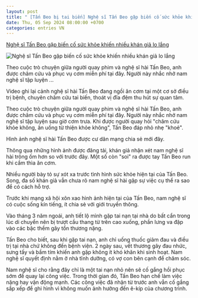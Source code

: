 ```yaml
---
layout: post
title: " [Tấn Beo bị tai biến] Nghệ sĩ Tấn Beo gặp biến cố sức khỏe khiến nhiều khán giả lo lắng"
date: Thu, 05 Sep 2024 08:00:00 +0700
categories: entries VN
---
```

[Nghệ sĩ Tấn Beo gặp biến cố sức khỏe khiến nhiều khán giả lo lắng](https://suckhoedoisong.vn/nghe-si-tan-beo-gap-bien-co-suc-khoe-khien-nhieu-khan-gia-lo-lang-169240905112441437.htm)

![Nghệ sĩ Tấn Beo gặp biến cố sức khỏe khiến nhiều khán giả lo lắng](https://suckhoedoisong.qltns.mediacdn.vn/zoom/600_315/324455921873985536/2024/9/5/nghe-si-hai-tan-beo-17255100389371720479173-0-0-720-1152-crop-172551004219321766790.jpg)

Theo cuộc trò chuyện giữa người quay phim và nghệ sĩ hài Tấn Beo, anh được châm cứu và phục vụ cơm miễn phí tại đây. Người này nhắc nhở nam nghệ sĩ tập luyện ...

Video ghi lại cảnh nghệ sĩ hài Tấn Beo đang ngồi ăn cơm tại một cơ sở điều trị bệnh, chuyên châm cứu tai biến, thoát vị đĩa đệm thu hút sự quan tâm.



Theo cuộc trò chuyện giữa người quay phim và nghệ sĩ hài Tấn Beo, anh được châm cứu và phục vụ cơm miễn phí tại đây. Người này nhắc nhở nam nghệ sĩ tập luyện sau giờ cơm trưa. Khi được người quay hỏi "châm cứu khỏe không, ăn uống từ thiện khỏe không", Tấn Beo đáp nhỏ nhẹ "khoẻ".

Hình ảnh nghệ sĩ hài Tấn Beo được cư dân mạng chia sẻ mới đây.

Thông qua những hình ảnh được đăng tải, khán giả nhận xét nam nghệ sĩ hài trông ốm hơn so với trước đây. Một số còn "soi" ra được tay Tấn Beo run khi cầm thìa ăn cơm.

Nhiều người bày tỏ sự xót xa trước tình hình sức khỏe hiện tại của Tấn Beo. Song, đa số khán giả vẫn chưa rõ nam nghệ sĩ hài gặp sự việc cụ thể ra sao để có cách hỗ trợ.

Trước khi mạng xã hội xôn xao hình ảnh hiện tại của Tấn Beo, nam nghệ sĩ có cuộc sống kín tiếng, ít chia sẻ với giới truyền thông.

Vào tháng 3 năm ngoái, anh tiết lộ mình gặp tai nạn tại nhà do bất cẩn trong lúc di chuyển nên bị trượt cầu thang từ trên cao xuống, phần lưng va đập vào các bậc thềm gây tổn thương nặng.

Tấn Beo cho biết, sau khi gặp tai nạn, anh chỉ uống thuốc giảm đau và điều trị tại nhà chứ không đến bệnh viện. 2 ngày sau, vết thương gây đau nhức, sưng tấy và bầm tím khiến anh gặp không ít khó khăn khi sinh hoạt. Nam nghệ sĩ quyết định nằm ở nhà tĩnh dưỡng, có vợ con bên cạnh để chăm sóc.

Nam nghệ sĩ cho rằng đây chỉ là một tai nạn nhỏ nên sẽ cố gắng hồi phục sớm để quay lại công việc. Trong thời gian đó, Tấn Beo hạn chế làm việc nặng hay vận động mạnh. Các công việc đã nhận từ trước anh vẫn cố gắng sắp xếp để ghi hình vì không muốn ảnh hưởng đến ê-kíp của chương trình.

